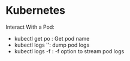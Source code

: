 # Kubernetes



Interact With a Pod:

- kubectl get po : Get pod name
- kubectl logs '<pod-name>': dump pod logs
- kubectl logs -f <pod-name>: -f option to stream pod logs
